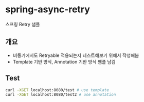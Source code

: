 # spring-async-retry
스프링 Retry 샘플

## 개요
- 비동기에서도 Retryable 적용되는지 테스트해보기 위해서 작성해봄
- Template 기반 방식, Annotation 기반 방식 쌤플 남김

## Test
```bash
curl -XGET localhost:8080/test # use template
curl -XGET localhost:8080/test2 # use annotation
```
